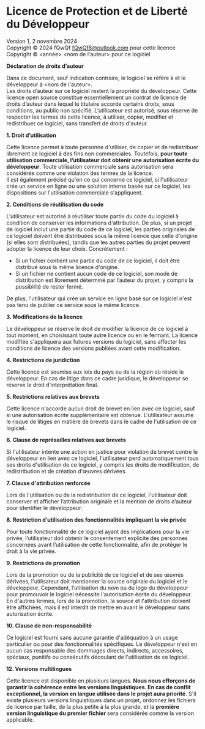 # Licence de Protection et de Liberté du Développeur  
Version 1, 2 novembre 2024  
Copyright © 2024 fQwQf fQwQf6@outlook.com pour cette licence  
Copyright © <année> <nom de l'auteur> pour ce logiciel  

**Déclaration de droits d’auteur**

Dans ce document, sauf indication contraire, le logiciel se réfère à <nom du logiciel> et le développeur à <nom de l'auteur>.  
Les droits d’auteur sur ce logiciel restent la propriété du développeur. Cette licence open source constitue essentiellement un contrat de licence de droits d’auteur dans lequel le titulaire accorde certains droits, sous conditions, au public non spécifié. L’utilisateur est autorisé, sous réserve de respecter les termes de cette licence, à utiliser, copier, modifier et redistribuer ce logiciel, sans transfert de droits d'auteur.

**1. Droit d’utilisation**

Cette licence permet à toute personne d'utiliser, de copier et de redistribuer librement ce logiciel à des fins non commerciales. Toutefois, **pour toute utilisation commerciale, l’utilisateur doit obtenir une autorisation écrite du développeur**. Toute utilisation commerciale sans autorisation sera considérée comme une violation des termes de la licence.  
Il est également précisé qu'en ce qui concerne ce logiciel, si l'utilisateur crée un service en ligne ou une solution interne basée sur ce logiciel, les dispositions sur l'utilisation commerciale s'appliquent.

**2. Conditions de réutilisation du code**

L’utilisateur est autorisé à réutiliser toute partie du code du logiciel à condition de conserver les informations d'attribution. De plus, si un projet de logiciel inclut une partie du code de ce logiciel, les parties originales de ce logiciel doivent être distribuées sous la même licence que celle d'origine (si elles sont distribuées), tandis que les autres parties du projet peuvent adopter la licence de leur choix. Concrètement :

- Si un fichier contient une partie du code de ce logiciel, il doit être distribué sous la même licence d'origine.
- Si un fichier ne contient aucun code de ce logiciel, son mode de distribution est librement déterminé par l’auteur du projet, y compris la possibilité de rester fermé.  

De plus, l'utilisateur qui crée un service en ligne basé sur ce logiciel n'est pas tenu de publier ce service sous la même licence.

**3. Modifications de la licence**

Le développeur se réserve le droit de modifier la licence de ce logiciel à tout moment, en choisissant toute autre licence ou en le fermant. La licence modifiée s'appliquera aux futures versions du logiciel, sans affecter les conditions de licence des versions publiées avant cette modification.

**4. Restrictions de juridiction**

Cette licence est soumise aux lois du pays ou de la région où réside le développeur. En cas de litige dans ce cadre juridique, le développeur se réserve le droit d’interprétation final.

**5. Restrictions relatives aux brevets**

Cette licence n'accorde aucun droit de brevet en lien avec ce logiciel, sauf si une autorisation écrite supplémentaire est obtenue. L'utilisateur assume le risque de litiges en matière de brevets dans le cadre de l'utilisation de ce logiciel.

**6. Clause de représailles relatives aux brevets**

Si l'utilisateur intente une action en justice pour violation de brevet contre le développeur en lien avec ce logiciel, l'utilisateur perd automatiquement tous ses droits d'utilisation de ce logiciel, y compris les droits de modification, de redistribution et de création d'œuvres dérivées.

**7. Clause d'attribution renforcée**

Lors de l'utilisation ou de la redistribution de ce logiciel, l'utilisateur doit conserver et afficher l’attribution originale et la mention de droits d’auteur pour identifier le développeur.

**8. Restriction d’utilisation des fonctionnalités impliquant la vie privée**

Pour toute fonctionnalité de ce logiciel ayant des implications pour la vie privée, l’utilisateur doit obtenir le consentement explicite des personnes concernées avant l’utilisation de cette fonctionnalité, afin de protéger le droit à la vie privée.

**9. Restrictions de promotion**

Lors de la promotion ou de la publicité de ce logiciel et de ses œuvres dérivées, l'utilisateur doit mentionner la source originale du logiciel et le développeur. Cependant, l’utilisation du nom ou du logo du développeur pour promouvoir le logiciel nécessite l'autorisation écrite du développeur. En d'autres termes, lors de la promotion, la source et l'attribution doivent être affichées, mais il est interdit de mettre en avant le développeur sans autorisation écrite.

**10. Clause de non-responsabilité**

Ce logiciel est fourni sans aucune garantie d'adéquation à un usage particulier ou pour des fonctionnalités spécifiques. Le développeur n'est en aucun cas responsable des dommages directs, indirects, accessoires, spéciaux, punitifs ou consécutifs découlant de l'utilisation de ce logiciel.

**12. Versions multilingues**

Cette licence est disponible en plusieurs langues. **Nous nous efforçons de garantir la cohérence entre les versions linguistiques. En cas de conflit exceptionnel, la version en langue utilisée dans le projet aura priorité**. S'il existe plusieurs versions linguistiques dans un projet, ordonnez les fichiers de licence par taille, de la plus petite à la plus grande, et la **première version linguistique du premier fichier** sera considérée comme la version applicable.